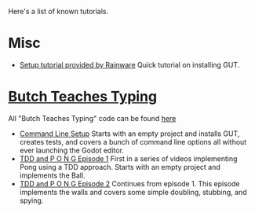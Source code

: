 Here's a list of known tutorials.
# Misc
* [Setup tutorial provided by Rainware](https://www.youtube.com/watch?v=vBbqlfmcAlc) Quick tutorial on installing GUT.

# [Butch Teaches Typing](https://www.youtube.com/channel/UCkGO6guRt_5fOh3oDHbfg9w)
All "Butch Teaches Typing" code can be found [here](https://github.com/bitwes/GutTutorials)
* [Command Line Setup](https://www.youtube.com/watch?v=DZ7NVJOpemg&t=9s) Starts with an empty project and installs GUT, creates tests, and covers a bunch of command line options all without ever launching the Godot editor.
* [TDD and P O N G Episode 1](https://www.youtube.com/watch?v=nF2gPF69Dc4&t=3s) First in a series of videos implementing Pong using a TDD approach.  Starts with an empty project and implements the Ball.
* [TDD and P O N G Episode 2](https://www.youtube.com/watch?v=rNN0Xw1R_1E&t=2s) Continues from episode 1.  This episode implements the walls and covers some simple doubling, stubbing, and spying.  
